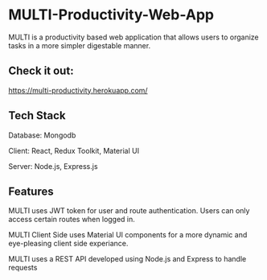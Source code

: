 # MULTI-Productivity-Web-App

MULTI is a productivity based web application that allows users to organize tasks in a more simpler digestable manner.

## Check it out:

https://multi-productivity.herokuapp.com/

## Tech Stack

Database: Mongodb

Client: React, Redux Toolkit, Material UI

Server: Node.js, Express.js


## Features

MULTI uses JWT token for user and route authentication. Users can only access certain routes when logged in.

MULTI Client Side uses Material UI components for a more dynamic and eye-pleasing client side experiance.

MULTI uses a REST API developed using Node.js and Express to handle requests
